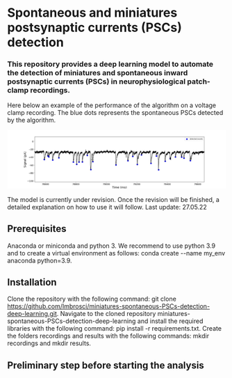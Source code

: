 # Spontaneous and miniatures postsynaptic currents (PSCs) detection

### This repository provides a deep learning model to automate the detection of miniatures and spontaneous inward postsynaptic currents (PSCs) in neurophysiological patch-clamp recordings.

Here below an example of the performance of the algorithm on a voltage clamp recording. The blue dots represents the spontaneous PSCs detected by the algorithm. 

![Alt text](/example.jpg?raw=true)

The model is currently under revision. Once the revision will be finished, a detailed explanation on how to use it will follow. 
Last update: 27.05.22

## Prerequisites
Anaconda or miniconda and python 3. We recommend to use python 3.9 and to create a virtual environment as follows: conda create --name my_env anaconda python=3.9.

## Installation
Clone the repository with the following command: git clone https://github.com/Imbrosci/miniatures-spontaneous-PSCs-detection-deep-learning.git.
Navigate to the cloned repository miniatures-spontaneous-PSCs-detection-deep-learning and install the required libraries with the following command: pip install -r requirements.txt.
Create the folders recordings and results with the following commands: mkdir recordings and mkdir results.

## Preliminary step before starting the analysis 

